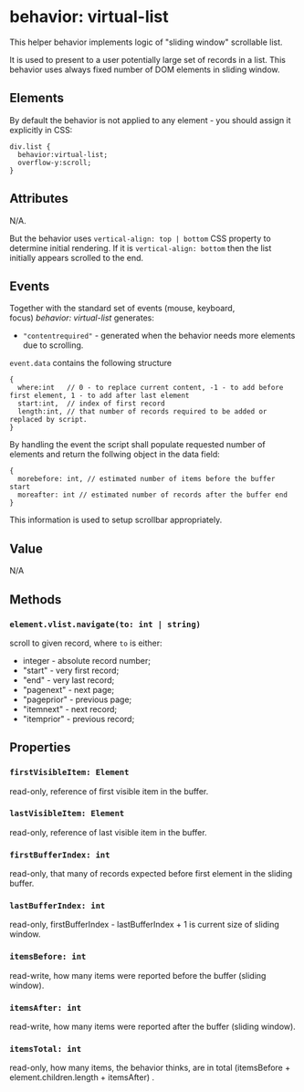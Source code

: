 # behavior: virtual-list

This helper behavior implements logic of "sliding window" scrollable list.

It is used to present to a user potentially large set of records in a list. This behavior uses always fixed number of DOM elements in sliding window.


## Elements

By default the behavior is not applied to any element - you should assign it explicitly in CSS:

```
div.list {
  behavior:virtual-list;
  overflow-y:scroll;
}
```

## Attributes

N/A.

But the behavior uses `vertical-align: top | bottom` CSS property to determine initial rendering. If it is `vertical-align: bottom` then 
the list initially appears scrolled to the end.

## Events

Together with the standard set of events (mouse, keyboard, focus) *behavior: virtual-list* generates:

* `"contentrequired"` - generated when the behavior needs more elements due to scrolling.

`event.data` contains the following structure

```
{ 
  where:int   // 0 - to replace current content, -1 - to add before first element, 1 - to add after last element
  start:int,  // index of first record
  length:int, // that number of records required to be added or replaced by script.
}
```

By handling the event the script shall populate requested number of elements and return the follwing object
in the data field:

```
{
  morebefore: int, // estimated number of items before the buffer start
  moreafter: int // estimated number of records after the buffer end
}
```
This information is used to setup scrollbar appropriately. 


## Value

N/A

## Methods

### `element.vlist.navigate(to: int | string)` 
  
  scroll to given record, where `to` is either:

  * integer - absolute record number;
  * "start" - very first record;
  * "end" - very last record;
  * "pagenext" - next page;
  * "pageprior" - previous page;
  * "itemnext" - next record;
  * "itemprior" - previous record;

## Properties

### `firstVisibleItem: Element` 
  
  read-only, reference of first visible item in the buffer.

### `lastVisibleItem: Element` 
  
  read-only, reference of last visible item in the buffer.

### `firstBufferIndex: int` 

  read-only, that many of records expected before first element in the sliding buffer.

### `lastBufferIndex: int` 
  
  read-only, firstBufferIndex - lastBufferIndex + 1 is current size of sliding window.

### `itemsBefore: int` 
  
  read-write, how many items were reported before the buffer (sliding window).

### `itemsAfter: int` 
  
  read-write, how many items were reported after the buffer (sliding window).

### `itemsTotal: int` 
  
  read-only, how many items, the behavior thinks, are in total (itemsBefore + element.children.length + itemsAfter) .
